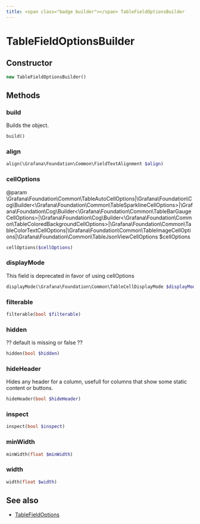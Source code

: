 ```yaml
---
title: <span class="badge builder"></span> TableFieldOptionsBuilder
---
```

# <span class="badge builder"></span> TableFieldOptionsBuilder

## Constructor

```php
new TableFieldOptionsBuilder()
```
## Methods

### <span class="badge object-method"></span> build

Builds the object.

```php
build()
```

### <span class="badge object-method"></span> align

```php
align(\Grafana\Foundation\Common\FieldTextAlignment $align)
```

### <span class="badge object-method"></span> cellOptions

@param \Grafana\Foundation\Common\TableAutoCellOptions|\Grafana\Foundation\Cog\Builder<\Grafana\Foundation\Common\TableSparklineCellOptions>|\Grafana\Foundation\Cog\Builder<\Grafana\Foundation\Common\TableBarGaugeCellOptions>|\Grafana\Foundation\Cog\Builder<\Grafana\Foundation\Common\TableColoredBackgroundCellOptions>|\Grafana\Foundation\Common\TableColorTextCellOptions|\Grafana\Foundation\Common\TableImageCellOptions|\Grafana\Foundation\Common\TableJsonViewCellOptions $cellOptions

```php
cellOptions($cellOptions)
```

### <span class="badge object-method"></span> displayMode

This field is deprecated in favor of using cellOptions

```php
displayMode(\Grafana\Foundation\Common\TableCellDisplayMode $displayMode)
```

### <span class="badge object-method"></span> filterable

```php
filterable(bool $filterable)
```

### <span class="badge object-method"></span> hidden

?? default is missing or false ??

```php
hidden(bool $hidden)
```

### <span class="badge object-method"></span> hideHeader

Hides any header for a column, usefull for columns that show some static content or buttons.

```php
hideHeader(bool $hideHeader)
```

### <span class="badge object-method"></span> inspect

```php
inspect(bool $inspect)
```

### <span class="badge object-method"></span> minWidth

```php
minWidth(float $minWidth)
```

### <span class="badge object-method"></span> width

```php
width(float $width)
```

## See also

 * <span class="badge object-type-class"></span> [TableFieldOptions](./object-TableFieldOptions.md)
